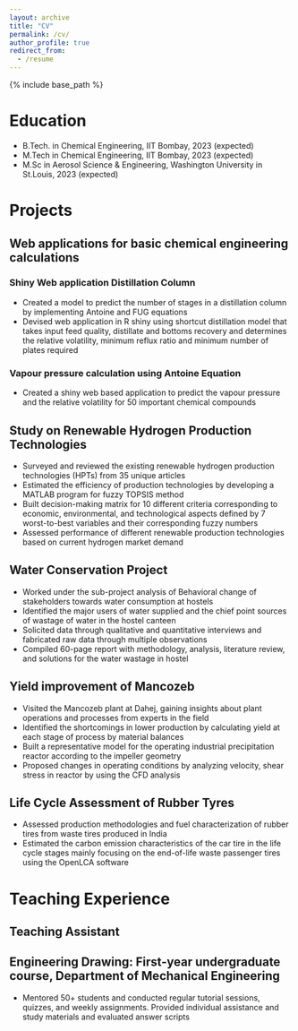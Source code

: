 ```yaml
---
layout: archive
title: "CV"
permalink: /cv/
author_profile: true
redirect_from:
  - /resume
---
```


{% include base_path %}

Education
======
* B.Tech. in Chemical Engineering, IIT Bombay, 2023 (expected)
* M.Tech in  Chemical Engineering, IIT Bombay, 2023 (expected)
* M.Sc in Aerosol Science & Engineering, Washington University in St.Louis, 2023 (expected)

Projects
========
## Web applications for basic chemical engineering calculations
### Shiny Web application Distillation Column
* Created a model to predict the number of stages in a distillation column by implementing Antoine and FUG equations
* Devised web application in R shiny using shortcut distillation model that takes input feed quality, distillate and bottoms recovery and determines the relative volatility, minimum reflux ratio and minimum number of plates required

### Vapour pressure calculation using Antoine Equation
* Created a shiny web based application to predict the vapour pressure and the relative volatility for 50 important chemical compounds 

## Study on Renewable Hydrogen Production Technologies
* Surveyed and reviewed the existing renewable hydrogen production technologies (HPTs) from 35 unique articles
* Estimated the efficiency of production technologies by developing a MATLAB program for fuzzy TOPSIS method
* Built decision-making matrix for 10 different criteria corresponding to economic, environmental, and technological aspects defined by 7 worst-to-best variables and their corresponding fuzzy numbers
* Assessed performance of different renewable production technologies based on current hydrogen market demand

## Water Conservation Project 
* Worked under the sub-project analysis of Behavioral change of stakeholders towards water consumption at hostels
* Identified the major users of water supplied and the chief point sources of wastage of water in the hostel canteen
* Solicited data through qualitative and quantitative interviews and fabricated raw data through multiple observations
* Compiled 60-page report with methodology, analysis, literature review, and solutions for the water wastage in hostel

## Yield improvement of Mancozeb
* Visited the Mancozeb plant at Dahej, gaining insights about plant operations and processes from experts in the field
* Identified the shortcomings in lower production by calculating yield at each stage of process by material balances
* Built a representative model for the operating industrial precipitation reactor according to the impeller geometry
* Proposed changes in operating conditions by analyzing velocity, shear stress in reactor by using the CFD analysis

## Life Cycle Assessment of Rubber Tyres
* Assessed production methodologies and fuel characterization of rubber tires from waste tires produced in India
* Estimated the carbon emission characteristics of the car tire in the life cycle stages mainly focusing on the end-of-life waste passenger tires  using the OpenLCA software

Teaching Experience
===================
## Teaching Assistant 
## Engineering Drawing: First-year undergraduate course, Department of Mechanical Engineering
* Mentored 50+ students and conducted regular tutorial sessions, quizzes, and weekly assignments. Provided individual assistance and study materials and evaluated answer scripts